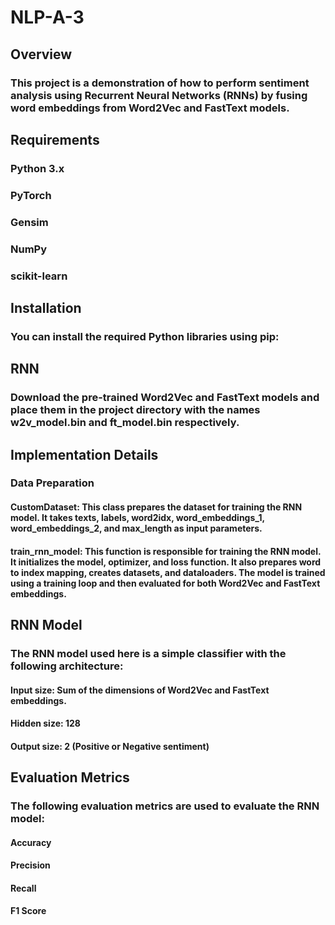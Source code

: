 # NLP-A-3
## Overview
### This project is a demonstration of how to perform sentiment analysis using Recurrent Neural Networks (RNNs) by fusing word embeddings from Word2Vec and FastText models.

## Requirements
### Python 3.x
### PyTorch
### Gensim
### NumPy
### scikit-learn

## Installation
### You can install the required Python libraries using pip:

## RNN
### Download the pre-trained Word2Vec and FastText models and place them in the project directory with the names w2v_model.bin and ft_model.bin respectively.

## Implementation Details
### Data Preparation
#### CustomDataset: This class prepares the dataset for training the RNN model. It takes texts, labels, word2idx, word_embeddings_1, word_embeddings_2, and max_length as input parameters.
#### train_rnn_model: This function is responsible for training the RNN model. It initializes the model, optimizer, and loss function. It also prepares word to index mapping, creates datasets, and dataloaders. The model is trained using a training loop and then evaluated for both Word2Vec and FastText embeddings.

## RNN Model
### The RNN model used here is a simple classifier with the following architecture:
#### Input size: Sum of the dimensions of Word2Vec and FastText embeddings.
#### Hidden size: 128
#### Output size: 2 (Positive or Negative sentiment)

## Evaluation Metrics
### The following evaluation metrics are used to evaluate the RNN model:

#### Accuracy
#### Precision
#### Recall
#### F1 Score


